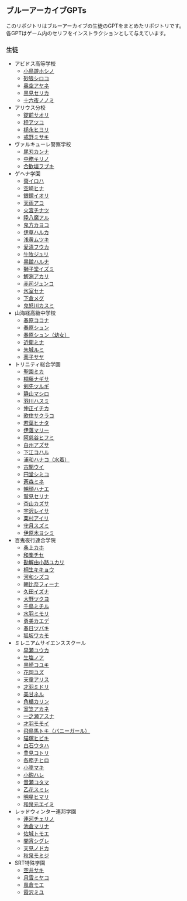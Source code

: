 ## ブルーアーカイブGPTs
このリポジトリはブルーアーカイブの生徒のGPTをまとめたリポジトリです。  
各GPTはゲーム内のセリフをインストラクションとして与えています。
### 生徒
- アビドス高等学校
	- [小鳥遊ホシノ](https://chat.openai.com/g/g-JxqrnLyXl-xiao-niao-you-hosino)
	- [砂狼シロコ](https://chat.openai.com/g/g-KKR9gE6kW-sha-lang-siroko)
 	- [奥空アヤネ](https://chat.openai.com/g/g-534J499AZ-ao-kong-ayane)
	- [黒見セリカ](https://chat.openai.com/g/g-hjQRz87Zv-hei-jian-serika)
 	- [十六夜ノノミ](https://chat.openai.com/g/g-IFYA5Eq6L-shi-liu-ye-nonomi)
- アリウス分校
	- [錠前サオリ](https://chat.openai.com/g/g-m7XHgQ56X-ding-qian-saori)
 	- [秤アツコ](https://chat.openai.com/g/g-2f1pMCeU7-cheng-atuko)
  	- [槌永ヒヨリ](https://chat.openai.com/g/g-PccJI3BhX-chui-yong-hiyori)
  	- [戒野ミサキ](https://chat.openai.com/g/g-NoaYVTERB-jie-ye-misaki)
- ヴァルキューレ警察学校
	- [尾刃カンナ](https://chat.openai.com/g/g-a6SGloBDA-wei-ren-kanna)
 	- [中務キリノ](https://chat.openai.com/g/g-G1M3J0kcl-zhong-wu-kirino)
	- [合歓垣フブキ](https://chat.openai.com/g/g-Dmn2MIPCS-he-huan-yuan-hubuki) 
- ゲヘナ学園
	- [棗イロハ](https://chat.openai.com/g/g-wv0MWaMJo-zao-iroha)
 	- [空崎ヒナ](https://chat.openai.com/g/g-1m9VDhb2s-kong-qi-hina)
	- [銀鏡イオリ](https://chat.openai.com/g/g-mthmtSed2-yin-jing-iori)
	- [天雨アコ](https://chat.openai.com/g/g-SihFblrMx-tian-yu-ako)
 	- [火宮チナツ](https://chat.openai.com/g/g-P4mpjfCr9-huo-gong-tinatu)
 	- [陸八魔アル](https://chat.openai.com/g/g-IT8AclQWg-lu-ba-mo-aru)
  	- [鬼方カヨコ](https://chat.openai.com/g/g-SWSkssXt2-gui-fang-kayoko)
  	- [伊草ハルカ](https://chat.openai.com/g/g-VgtfgscSB-yi-cao-haruka)
	- [浅黄ムツキ](https://chat.openai.com/g/g-S4USVcz2v-qian-huang-mutuki)
 	- [愛清フウカ](https://chat.openai.com/g/g-2v0W0p8Gm-ai-qing-huuka)
  	- [牛牧ジュリ](https://chat.openai.com/g/g-S6RJnqniy-niu-mu-ziyuri)
  	- [黒舘ハルナ](https://chat.openai.com/g/g-62hvYxUNv-hei-guan-haruna)
  	- [獅子堂イズミ](https://chat.openai.com/g/g-PkDnhL72W-shi-zi-tang-izumi)
  	- [鰐渕アカリ](https://chat.openai.com/g/g-qRfepkELh-e-yuan-akari)
  	- [赤司ジュンコ](https://chat.openai.com/g/g-whwx2QAUY-chi-si-ziyunko)
  	- [氷室セナ](https://chat.openai.com/g/g-AlBezWRjH-bing-shi-sena)
  	- [下倉メグ](https://chat.openai.com/g/g-l5E2r0nKc-xia-cang-megu)
  	- [鬼怒川カスミ](https://chat.openai.com/g/g-7Ogojz6TU-gui-nu-chuan-kasumi)
- 山海経高級中学校
	- [春原ココナ](https://chat.openai.com/g/g-KoiKSE77a-chun-yuan-kokona)
 	- [春原シュン](https://chat.openai.com/g/g-O0Gc13xMK-chun-yuan-siyun)
	- [春原シュン（幼女）](https://chat.openai.com/g/g-PLvFWwkVC-chun-yuan-siyun)
 	- [近衛ミナ](https://chat.openai.com/g/g-f0xZuh2xz-jin-wei-mina)
 	- [朱城ルミ](https://chat.openai.com/g/g-odaYeRC73-zhu-cheng-rumi)
 	- [薬子サヤ](https://chat.openai.com/g/g-alZaQoRz4-yao-zi-saya)
- トリニティ総合学園
	- [聖園ミカ](https://chat.openai.com/g/g-BvoSGLDLH-sheng-yuan-mika)
 	- [桐藤ナギサ](https://chat.openai.com/g/g-T6jjROWGb-tong-teng-nagisa)
  	- [剣先ツルギ](https://chat.openai.com/g/g-TxcinMigp-jian-xian-turugi)
  	- [静山マシロ](https://chat.openai.com/g/g-5rRmZGH5J-jing-shan-masiro)
  	- [羽川ハスミ](https://chat.openai.com/g/g-Fb8lg9mZ2-yu-chuan-hasumi)
  	- [仲正イチカ](https://chat.openai.com/g/g-hgPQVrfWY-zhong-zheng-itika)
  	- [歌住サクラコ](https://chat.openai.com/g/g-vrhPGnF0o-ge-zhu-sakurako)
  	- [若葉ヒナタ](https://chat.openai.com/g/g-jhwfXAgNY-ruo-xie-hinata)
	- [伊落マリー](https://chat.openai.com/g/g-h65yt5S0w-yi-luo-mari)
	- [阿慈谷ヒフミ](https://chat.openai.com/g/g-sHvwwXlD0-a-ci-gu-hihumi)
	- [白州アズサ](https://chat.openai.com/g/g-pT7eY62W3-bai-zhou-azusa)
	- [下江コハル](https://chat.openai.com/g/g-Km2wmW0Px-xia-jiang-koharu)
	- [浦和ハナコ（水着）](https://chat.openai.com/g/g-Kmh6ec7Ox-pu-he-hanako)
 	- [古関ウイ](https://chat.openai.com/g/g-Ye06CxB2y-gu-guan-ui)
  	- [円堂シミコ](https://chat.openai.com/g/g-TCe9ZeBcJ-yuan-tang-simiko)
  	- [蒼森ミネ](https://chat.openai.com/g/g-M4QoLtSo0-cang-sen-mine) 
  	- [朝顔ハナエ](https://chat.openai.com/g/g-Wy4mDlCAa-zhao-yan-hanae)
  	- [鷲見セリナ](https://chat.openai.com/g/g-T3XpNwPzb-jiu-jian-serina)
	- [杏山カズサ](https://chat.openai.com/g/g-bCIYCNpyf-xing-shan-kazusa)
	- [宇沢レイサ](https://chat.openai.com/g/g-R0WQ2HAx5-yu-ze-reisa)
 	- [栗村アイリ](https://chat.openai.com/g/g-tlXbwzyAp-li-cun-airi)
  	- [守月スズミ](https://chat.openai.com/g/g-U8Z0XMLuH-shou-yue-suzumi)
 	- [伊原木ヨシミ](https://chat.openai.com/g/g-2ew4j5VNH-yi-yuan-mu-yosimi)
- 百鬼夜行連合学院
	- [桑上カホ](https://chat.openai.com/g/g-wWkXHdIEP-sang-shang-kaho)
	- [和楽チセ](https://chat.openai.com/g/g-DqW7kPMhl-he-le-tise)
 	- [勘解由小路ユカリ](https://chat.openai.com/g/g-ekbNQalvM-kan-jie-you-xiao-lu-yukari)
 	- [桐生キキョウ](https://chat.openai.com/g/g-dX9SmTHLy-tong-sheng-kikiyou)
 	- [河和シズコ](https://chat.openai.com/g/g-1sHLqhzPW-he-he-sizuko)
  	- [朝比奈フィーナ](https://chat.openai.com/g/g-0pcywu7Dx-zhao-bi-nai-huina)
	- [久田イズナ](https://chat.openai.com/g/g-0aFTSJNBt-jiu-tian-izuna)
 	- [大野ツクヨ](https://chat.openai.com/g/g-geqnK1si2-da-ye-tukuyo)
 	- [千鳥ミチル](https://chat.openai.com/g/g-8zCvVchxl-qian-niao-mitiru)
  	- [水羽ミモリ](https://chat.openai.com/g/g-VeoL718Qn-shui-yu-mimori)
  	- [勇美カエデ](https://chat.openai.com/g/g-Dv7JxAI3F-yong-mei-kaede)
  	- [春日ツバキ](https://chat.openai.com/g/g-mFI4jChqw-chun-ri-tubaki)
  	- [狐坂ワカモ](https://chat.openai.com/g/g-eHtK8lRkF-hu-ban-wakamo)
- ミレニアムサイエンススクール
	- [早瀬ユウカ](https://chat.openai.com/g/g-8MI3MJpOg-zao-lai-yuuka)
 	- [生塩ノア](https://chat.openai.com/g/g-2oN3hSxQb-sheng-yan-noa)
	- [黒崎コユキ](https://chat.openai.com/g/g-7P9Hj2yCe-hei-qi-koyuki)
	- [花岡ユズ](https://chat.openai.com/g/g-EauHEQnl2-hua-gang-yuzu)
	- [天童アリス](https://chat.openai.com/g/g-WTrM167Sz-tian-tong-arisu)
	- [才羽ミドリ](https://chat.openai.com/g/g-kMIDdIlMc-cai-yu-midori)
 	- [美甘ネル](https://chat.openai.com/g/g-a9xKp5MV7-mei-gan-neru)
  	- [角楯カリン](https://chat.openai.com/g/g-hFOMFx0Sb-jiao-shun-karin)
  	- [室笠アカネ](https://chat.openai.com/g/g-bcj0WEwZe-shi-li-akane)
  	- [一之瀬アスナ](https://chat.openai.com/g/g-ffKyWzvt2-yi-zhi-lai-asuna)
	- [才羽モモイ](https://chat.openai.com/g/g-5KodNwSuG-cai-yu-momoi)
	- [飛鳥馬トキ（バニーガール）](https://chat.openai.com/g/g-vbFA9RV8C-fei-niao-ma-toki)
	- [猫塚ヒビキ](https://chat.openai.com/g/g-NdI0LUUq9-mao-zhong-hibiki)
 	- [白石ウタハ](https://chat.openai.com/g/g-RLeFTlpiK-bai-shi-utaha)
 	- [豊見コトリ](https://chat.openai.com/g/g-1uOsIOIyQ-li-jian-kotori)
 	- [各務チヒロ](https://chat.openai.com/g/g-9RjeabAe4-ge-wu-tihiro)
 	- [小塗マキ](https://chat.openai.com/g/g-P3AR4qsfg-xiao-tu-maki)
  	- [小鈎ハレ](https://chat.openai.com/g/g-Oz26TONPl-xiao-gou-hare)
  	- [音瀬コタマ](https://chat.openai.com/g/g-Uk3U6bd5c-yin-lai-kotama)
  	- [乙花スミレ](https://chat.openai.com/g/g-0U6NBE9Ri-yi-hua-sumire)
	- [明星ヒマリ](https://chat.openai.com/g/g-Tcplj9N0X-ming-xing-himari)
 	- [和泉元エイミ](https://chat.openai.com/g/g-wAkt9BJqu-he-quan-yuan-eimi)
- レッドウィンター連邦学園
	- [連河チェリノ](https://chat.openai.com/g/g-5UpfT0WOQ-lian-he-tierino)
 	- [池倉マリナ](https://chat.openai.com/g/g-5RVZzv9NO-chi-cang-marina)
 	- [佐城トモエ](https://chat.openai.com/g/g-frxyGDkU2-zuo-cheng-tomoe)
 	- [間宵シグレ](https://chat.openai.com/g/g-KUMQhcWnI-jian-xiao-sigure)
  	- [天見ノドカ](https://chat.openai.com/g/g-zXUoSQ4oM-tian-jian-nodoka)
 	- [秋泉モミジ](https://chat.openai.com/g/g-iFtS4MmpN-qiu-quan-momizi)
- SRT特殊学園
	- [空井サキ](https://chat.openai.com/g/g-i5rwCRoR7-kong-jing-saki)
 	- [月雪ミヤコ](https://chat.openai.com/g/g-aMzMNGH7J-yue-xue-miyako)
  	- [風倉モエ](https://chat.openai.com/g/g-R3pSjbb65-feng-cang-moe)
  	- [霞沢ミユ](https://chat.openai.com/g/g-XUaNnRFeF-xia-ze-miyu)
